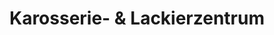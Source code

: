 ---
title: "Karosserie- & Lackierzentrum"
url: /roding/karosserie-und-lackierzentrum/
shop: Autowerkstatt
---